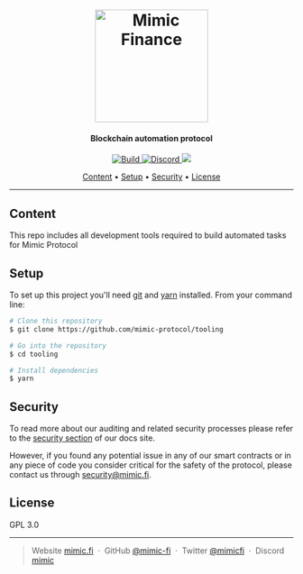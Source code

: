 <h1 align="center">
  <a href="https://mimic.fi"><img src="https://www.mimic.fi/logo.png" alt="Mimic Finance" width="200"></a> 
</h1>

<h4 align="center">Blockchain automation protocol</h4>

<p align="center">
  <a href="https://github.com/mimic-protocol/tooling/actions/workflows/ci.yml">
    <img src="https://github.com/mimic-protocol/tooling/actions/workflows/ci.yml/badge.svg" alt="Build">
  </a>
  <a href="https://discord.mimic.fi">
    <img alt="Discord" src="https://img.shields.io/discord/989984112397922325">
  </a>
  <a href="./LICENSE">
    <img src="https://img.shields.io/badge/license-GLP_3.0-green">
  </a>
</p>

<p align="center">
  <a href="#content">Content</a> •
  <a href="#setup">Setup</a> •
  <a href="#security">Security</a> •
  <a href="#license">License</a>
</p>

---

## Content 

This repo includes all development tools required to build automated tasks for Mimic Protocol

## Setup

To set up this project you'll need [git](https://git-scm.com) and [yarn](https://classic.yarnpkg.com) installed. 
From your command line:

```bash
# Clone this repository
$ git clone https://github.com/mimic-protocol/tooling

# Go into the repository
$ cd tooling

# Install dependencies
$ yarn
```

## Security

To read more about our auditing and related security processes please refer to the [security section](https://docs.mimic.fi/miscellaneous/security) of our docs site.

However, if you found any potential issue in any of our smart contracts or in any piece of code you consider critical
for the safety of the protocol, please contact us through <a href="mailto:security@mimic.fi">security@mimic.fi</a>.

## License

GPL 3.0

---

> Website [mimic.fi](https://mimic.fi) &nbsp;&middot;&nbsp;
> GitHub [@mimic-fi](https://github.com/mimic-fi) &nbsp;&middot;&nbsp;
> Twitter [@mimicfi](https://twitter.com/mimicfi) &nbsp;&middot;&nbsp;
> Discord [mimic](https://discord.mimic.fi)
